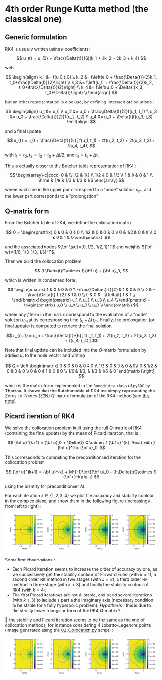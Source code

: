 # 4th order Runge Kutta method (the classical one)

## Generic formulation

RK4 is usually written using $k$ coefficients :

$$
u_{t} = u_{0} + \frac{\Delta{t}}{6}(k_1 + 2k_2 + 2k_3 + k_4)
$$

with

$$
\begin{align}
k_1 &= f(u_0,t_0) \\
k_2 &= f\left(u_0 + \frac{\Delta{t}}{2}k_1,
    t_0+\frac{\Delta{t}}{2}\right) \\
k_3 &= f\left(u_0 + \frac{\Delta{t}}{2}k_2,
    t_0+\frac{\Delta{t}}{2}\right) \\
k_4 &= f\left(u_0 + \Delta{t}k_3,
    t_0+\Delta{t}\right) \\
\end{align}
$$

but an other representation is also use, by defining intermediate
solutions :

$$
\begin{align}
u_1 &= u_0 \\
u_2 &= u_0 + \frac{\Delta{t}}{2}f(u_1, t_1) \\
u_3 &= u_0 + \frac{\Delta{t}}{2}f(u_2, t_2) \\
u_4 &= u_0 + \Delta{t}f(u_3, t_3)
\end{align}
$$

and a final update

$$
u_{t} = u_0 + \frac{\Delta{t}}{6}[
    f(u_1, t_1) + 2f(u_2, t_2) + 2f(u_3, t_3) + f(u_4, t_4)]
$$

with $t_1 = t_0$, $t_2 = t_3 = t_0 + \Delta{t}/2$,
and $t_4 = t_0 + \Delta{t}$.

This is actually closer to the Butcher table representation of RK4 :

$$
\begin{array}{c|cccc}
0 & \\
1/2 & 1/2 \\
1/2 & 0 & 1/2 \\
1 & 0 & 0 & 1 \\ 
\hline
& 1/6 & 1/3 & 1/3 & 1/6
\end{array}
$$

where each line in the upper par correspond to a "node" solution $u_m$, and the lower part corresponds to a "prolongation"

## Q-matrix form

From the Butcher table of RK4, we define the collocation matrix

$$
Q = \begin{pmatrix}
    0 & 0 & 0 & 0 \\
    1/2 & 0 & 0 & 0 \\
    0 & 1/2 & 0 & 0 \\
    0 & 0 & 1 & 0
\end{pmatrix},
$$

and the associated nodes
${\bf \tau}=[0, 1/2, 1/2, 1]^T$ and weights
${\bf w}=[1/6, 1/3, 1/3, 1/6]^T$.

Then we build the collocation problem

$$
(I-\Delta{t}Q\otimes f){\bf u} = {\bf u}_0,
$$

which is written in condensed form :

$$
\begin{bmatrix}
    1 & 0 & 0 & 0 \\
    -\frac{\Delta{t} f}{2} & 1 & 0 & 0 \\
    0 & - \frac{\Delta{t} f}{2} & 1 & 0 \\
    0 & 0 & - \Delta{t} f & 1 \\
\end{bmatrix}\begin{pmatrix}
    u_1 \\ 
    u_2 \\ 
    u_3 \\ 
    u_4 \\
\end{pmatrix} = \begin{pmatrix}
    u_0 \\ 
    u_0 \\ 
    u_0 \\ 
    u_0 \\
\end{pmatrix}
$$

where any $f$ term in the matrix correspond to the evaluation of a "node" solution $u_m$ at its corresponding time $t_0 + \Delta{t}\tau_m$.
Finally, the prolongation (or final update) is computed to retrieve the final solution

$$
u_{n+1} = u_n + \frac{\Delta{t}}{6}[
f(u_1, t_1) + 2f(u_2, t_2) + 2f(u_3, t_3) + f(u_4, t_4)
]
$$

Note that final update can be included into the $Q$-matrix formulation by addind $u_t$ to the node vector and writing

$$
Q = \left[\begin{matrix}
0 & 0 & 0 & 0 & 0 \\
1/2 & 0 & 0 & 0 & 0\\
0 & 1/2 & 0 & 0 & 0 \\
0 & 0 & 1 & 0 & 0 \\
1/6 & 1/3, & 1/3 & 1/6 & 0
\end{matrix}\right],
$$

which is the matrix form implemented in the `RungeKutta` class of `pySDC` by Thomas.
It shows that the Butcher table of RK4 are simply representing the Zeros-to-Nodes (Z2N) $Q$-matrix formulation of the RK4 method 
(see [this note](./node-formulation.md)).

## Picard iteration of RK4

We solve the collocation problem built using the full $Q$-matrix of RK4 (containing the final update) by the mean of Picard iteration, that is :

$$
{\bf u}^{k+1} = {\bf u}_0 + \Delta{t} Q \otimes f {\bf u}^{k}, \text{ with } {\bf u}^0 = {\bf u}_0.
$$

This corresponds to computing the preconditionned iteration for the collocation problem

$$
{\bf u}^{k+1} = {\bf u}^{k} + M^{-1}\left[{\bf u}_0 - (I-\Delta{t}Q\otimes f){\bf u}^k\right]
$$

using the identity for preconditionner $M$. 

For each iteration $k \in \{1, 2, 3, 4\}$ we plot the accuracy and stability contour in the complex plane, and show them in the following figure 
(increasing $k$ from left to right) :

![RK4_Picard](./RK4_Picard.svg)

Some first observations :

- Each Picard iteration seems to increase the order of accuracy by one, as we successively get the stability contour of Forward Euler (with  $k=1$), a second order RK method in two stages (with $k=2$), a third order RK method in three stage (with $k=3$) and finally the stability contour of RK4 (with $k=4$).
- The first Picard iterations are not A-stable, and need several iterations (with $k\geq 3$) to include a part a the imaginary axis (necessary condition to be stable for a fully hyperbolic problem). _Hypothesis_ : this is due to the strictly lower triangular form of the RK4 $Q$-matrix ?

:raised_eyebrow: the stability and Picard iteration seems to be the same as the one of collocation methods, for instance considering 4 Lobatto-Legendre points (image generated using the [02_Collocation.py](../../python/scripts/02_Collocation.py) script) :

![Coll_Picard](./Collocation_M4_LOBATTO_LEGENDRE_Picard.svg)
